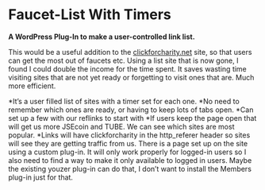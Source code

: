 # Faucet-List With Timers
**A WordPress Plug-In to make a user-controlled link list.**

This would be a useful addition to the [clickforcharity.net](https://clickforcharity.net/faucetlist) site, so that users can get the most out of faucets etc. Using a list site that is now gone, I found I could double the income for the time spent. It saves wasting time visiting sites that are not yet ready or forgetting to visit ones that are. Much more efficient.

*It’s a user filled list of sites with a timer set for each one.
*No need to remember which ones are ready, or having to keep lots of tabs open.
*Can set up a few with our reflinks to start with
*If users keep the page open that will get us more JSEcoin and TUBE. We can see which sites are most popular.
*Links will have clickforcharity in the http_referer header so sites will see they are getting traffic from us.
There is a page set up on the site using a custom plug-in. It will only work properly for logged-in users so I also need to find a way to make it only available to logged in users. Maybe the existing youzer plug-in can do that, I don’t want to install the Members plug-in just for that.

